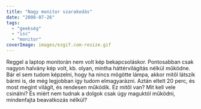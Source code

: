 ```yaml
---
title: "Nagy monitor szarakodás"
date: "2008-07-26"
tags: 
  - "geekség"
  - "isc"
  - "monitor"
coverImage: images/ezgif.com-resize.gif
---
```


Reggel a laptop monitorán nem volt kép bekapcsoláskor. Pontosabban csak nagyon halvány kép volt, kb. olyan, mintha háttérvilágítás nélkül működne. Bár el sem tudom képzelni, hogy ha nincs mögötte lámpa, akkor mitől látszik bármi is, de még legjobban így tudom elmagyarázni. Aztán eltelt 20 perc, és most megint világít, és rendesen működik. Ez mitől van? Mit kell vele csinálni? És miért nem tudnak a dolgok csak úgy maguktól működni, mindenfajta beavatkozás nélkül?
